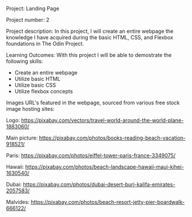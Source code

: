 Project: Landing Page

Project number: 2

Project description: In this project, I will create an entire webpage the knowledge I have acquired during the basic HTML, CSS, and Flexbox foundations in The Odin Project.

Learning Outcomes: With this project I will be able to demostrate the following skills:
- Create an entire webpage
- Utilize basic HTML
- Utilize basic CSS
- Utilize flexbox concepts

Images URL's featured in the webpage, sourced from various free stock image hosting sites:

Logo: https://pixabay.com/vectors/travel-world-around-the-world-plane-1883060/

Main picture: https://pixabay.com/photos/books-reading-beach-vacation-918521/

Paris: https://pixabay.com/photos/eiffel-tower-paris-france-3349075/

Hawaii: https://pixabay.com/photos/beach-landscape-hawaii-maui-kihei-1630540/

Dubai: https://pixabay.com/photos/dubai-desert-burj-kalifa-emirates-2057583/

Malvides: https://pixabay.com/photos/beach-resort-jetty-pier-boardwalk-666122/
